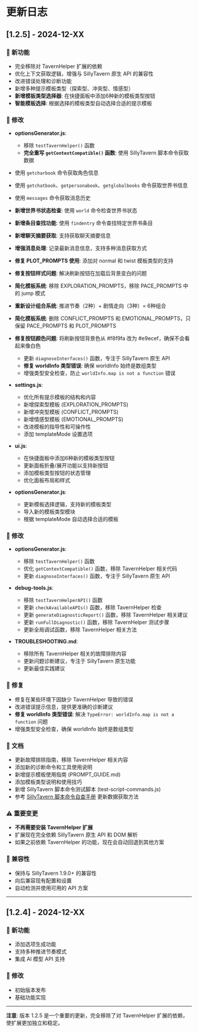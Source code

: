 # 更新日志

## [1.2.5] - 2024-12-XX

### 🚀 新功能
- 完全移除对 TavernHelper 扩展的依赖
- 优化上下文获取逻辑，增强与 SillyTavern 原生 API 的兼容性
- 改进错误处理和诊断功能
- 新增多种提示模板类型（探索型、冲突型、情感型）
- **新增模板类型选择器**: 在快捷面板中添加6种新的模板类型按钮
- **智能模板选择**: 根据选择的模板类型自动选择合适的提示模板

### 🔧 修改
- **optionsGenerator.js**:
  - 移除 `testTavernHelper()` 函数
  - **完全重写 `getContextCompatible()` 函数**: 使用 SillyTavern 脚本命令获取数据
- 使用 `getcharbook` 命令获取角色信息
- 使用 `getchatbook`、`getpersonabook`、`getglobalbooks` 命令获取世界书信息
- 使用 `messages` 命令获取消息历史
- **新增世界书状态检查**: 使用 `world` 命令检查世界书状态
- **新增条目查找功能**: 使用 `findentry` 命令查找特定世界书条目
- **新增聊天摘要获取**: 支持获取聊天摘要信息
- **增强消息处理**: 记录最新消息信息，支持多种消息获取方式
- **修复 PLOT_PROMPTS 使用**: 添加对 normal 和 twist 模板类型的支持
- **修复按钮样式问题**: 解决刷新按钮在加载后背景变白的问题
- **简化模板系统**: 移除 EXPLORATION_PROMPTS，移除 PACE_PROMPTS 中的 jump 模式
- **重新设计组合系统**: 推进节奏（2种）+ 剧情走向（3种）= 6种组合
- **简化模板系统**: 删除 CONFLICT_PROMPTS 和 EMOTIONAL_PROMPTS，只保留 PACE_PROMPTS 和 PLOT_PROMPTS
- **修复按钮颜色问题**: 将刷新按钮背景色从 #f8f9fa 改为 #e9ecef，确保不会看起来像白色
  - 更新 `diagnoseInterfaces()` 函数，专注于 SillyTavern 原生 API
  - **修复 worldInfo 类型错误**: 确保 worldInfo 始终是数组类型
  - 增强类型安全检查，防止 `worldInfo.map is not a function` 错误

- **settings.js**:
  - 优化所有提示模板的结构和内容
  - 新增探索型模板 (EXPLORATION_PROMPTS)
  - 新增冲突型模板 (CONFLICT_PROMPTS)  
  - 新增情感型模板 (EMOTIONAL_PROMPTS)
  - 改进模板的指导性和可操作性
  - 添加 templateMode 设置选项

- **ui.js**:
  - 在快捷面板中添加6种新的模板类型按钮
  - 更新面板折叠/展开功能以支持新按钮
  - 添加模板类型按钮的状态管理
  - 优化面板布局和样式

- **optionsGenerator.js**:
  - 更新模板选择逻辑，支持新的模板类型
  - 导入新的模板类型模块
  - 根据 templateMode 自动选择合适的模板

### 🔧 修改
- **optionsGenerator.js**:
  - 移除 `testTavernHelper()` 函数
  - 优化 `getContextCompatible()` 函数，移除 TavernHelper 相关代码
  - 更新 `diagnoseInterfaces()` 函数，专注于 SillyTavern 原生 API

- **debug-tools.js**:
  - 移除 `testTavernHelperAPI()` 函数
  - 更新 `checkAvailableAPIs()` 函数，移除 TavernHelper 检查
  - 更新 `generateDiagnosticReport()` 函数，移除 TavernHelper 相关建议
  - 更新 `runFullDiagnostic()` 函数，移除 TavernHelper 测试步骤
  - 更新全局调试函数，移除 TavernHelper 相关方法

- **TROUBLESHOOTING.md**:
  - 移除所有 TavernHelper 相关的故障排除内容
  - 更新问题诊断建议，专注于 SillyTavern 原生功能
  - 更新最佳实践建议

### 🐛 修复
- 修复在某些环境下因缺少 TavernHelper 导致的错误
- 改进错误提示信息，提供更准确的诊断建议
- **修复 worldInfo 类型错误**: 解决 `TypeError: worldInfo.map is not a function` 问题
- 增强类型安全检查，确保 worldInfo 始终是数组类型

### 📝 文档
- 更新故障排除指南，移除 TavernHelper 相关内容
- 添加新的诊断命令和工具使用说明
- 新增提示模板使用指南 (PROMPT_GUIDE.md)
- 添加模板类型说明和使用技巧
- 新增 SillyTavern 脚本命令测试脚本 (test-script-commands.js)
- 参考 [SillyTavern 脚本命令自查手册](https://rentry.org/sillytavern-script-book#getcharbook) 更新数据获取方法

### ⚠️ 重要变更
- **不再需要安装 TavernHelper 扩展**
- 扩展现在完全依赖 SillyTavern 原生 API 和 DOM 解析
- 如果之前依赖 TavernHelper 的功能，现在会自动回退到其他方案

### 🔄 兼容性
- 保持与 SillyTavern 1.9.0+ 的兼容性
- 向后兼容现有配置和设置
- 自动检测并使用可用的 API 方案

---

## [1.2.4] - 2024-12-XX

### 🚀 新功能
- 添加选项生成功能
- 支持多种推进节奏模式
- 集成 AI 模型 API 支持

### 🔧 修改
- 初始版本发布
- 基础功能实现

---

**注意**: 版本 1.2.5 是一个重要的更新，完全移除了对 TavernHelper 扩展的依赖，使扩展更加独立和稳定。 